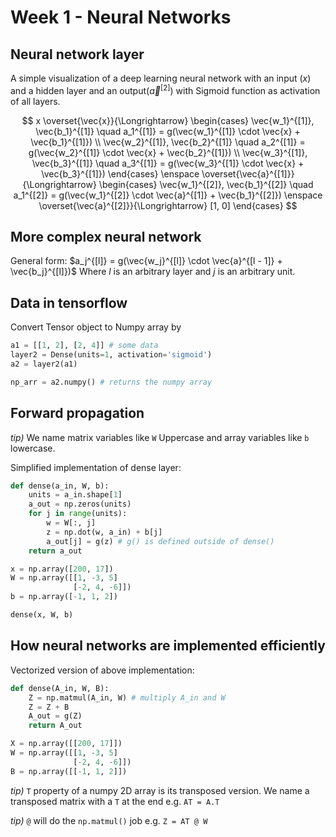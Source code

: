 # Week 1 - Neural Networks

## Neural network layer

A simple visualization of a deep learning neural network with an input ($x$) and a hidden layer and an output($\vec{a}^{[2]}$) with Sigmoid function as activation of all layers.

$$
x \overset{\vec{x}}{\Longrightarrow}
\begin{cases}
    \vec{w_1}^{[1]}, \vec{b_1}^{[1]} \quad a_1^{[1]} = g(\vec{w_1}^{[1]} \cdot \vec{x} + \vec{b_1}^{[1]}) \\
    \vec{w_2}^{[1]}, \vec{b_2}^{[1]} \quad a_2^{[1]} = g(\vec{w_2}^{[1]} \cdot \vec{x} + \vec{b_2}^{[1]}) \\
    \vec{w_3}^{[1]}, \vec{b_3}^{[1]} \quad a_3^{[1]} = g(\vec{w_3}^{[1]} \cdot \vec{x} + \vec{b_3}^{[1]})
\end{cases}
\enspace \overset{\vec{a}^{[1]}}{\Longrightarrow}
\begin{cases}
    \vec{w_1}^{[2]}, \vec{b_1}^{[2]} \quad a_1^{[2]} = g(\vec{w_1}^{[2]} \cdot \vec{a}^{[1]} + \vec{b_1}^{[2]})
    \enspace \overset{\vec{a}^{[2]}}{\Longrightarrow} [1, 0]
\end{cases}
$$

## More complex neural network

General form: $a_j^{[l]} = g(\vec{w_j}^{[l]} \cdot \vec{a}^{[l - 1]} + \vec{b_j}^{[l]})$
Where $l$ is an arbitrary layer and $j$ is an arbitrary unit.

## Data in tensorflow

Convert Tensor object to Numpy array by

```python
a1 = [[1, 2], [2, 4]] # some data
layer2 = Dense(units=1, activation='sigmoid')
a2 = layer2(a1)

np_arr = a2.numpy() # returns the numpy array
```

## Forward propagation

_tip)_ We name matrix variables like `W` Uppercase and array variables like `b` lowercase.

Simplified implementation of dense layer:

```python
def dense(a_in, W, b):
    units = a_in.shape[1]
    a_out = np.zeros(units)
    for j in range(units):
        w = W[:, j]
        z = np.dot(w, a_in) + b[j]
        a_out[j] = g(z) # g() is defined outside of dense()
    return a_out

x = np.array([200, 17])
W = np.array([[1, -3, 5]
              [-2, 4, -6]])
b = np.array([-1, 1, 2])

dense(x, W, b)
```

## How neural networks are implemented efficiently

Vectorized version of above implementation:

```python
def dense(A_in, W, B):
    Z = np.matmul(A_in, W) # multiply A_in and W
    Z = Z + B
    A_out = g(Z)
    return A_out

X = np.array([[200, 17]])
W = np.array([[1, -3, 5]
              [-2, 4, -6]])
B = np.array([[-1, 1, 2]])
```

_tip)_ `T` property of a numpy 2D array is its transposed version. We name a transposed matrix with a `T` at the end e.g. `AT = A.T`

_tip)_ `@` will do the `np.matmul()` job e.g. `Z = AT @ W`
